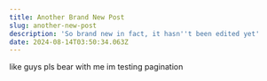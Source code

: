 ```yaml
---
title: Another Brand New Post
slug: another-new-post
description: 'So brand new in fact, it hasn''t been edited yet'
date: 2024-08-14T03:50:34.063Z
---
```


like guys pls bear with me im testing pagination
